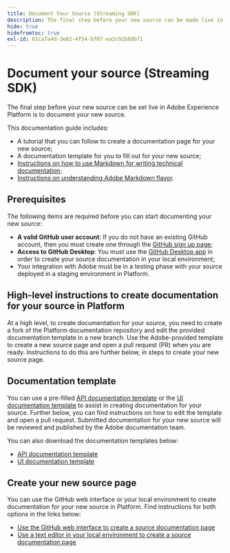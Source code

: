 ```yaml
---
title: Document Your Source (Streaming SDK)
description: The final step before your new source can be made live in Adobe Experience Platform is to document your new source.
hide: true
hidefromtoc: true
exl-id: 65ca7a4d-3e02-4f54-bf07-ea2c92b8dbf1
---
```

# Document your source (Streaming SDK)

The final step before your new source can be set live in Adobe Experience Platform is to document your new source.

This documentation guide includes:

* A tutorial that you can follow to create a documentation page for your new source;
* A documentation template for you to fill out for your new source;
* [Instructions on how to use Markdown for writing technical documentation](https://experienceleague.adobe.com/docs/contributor/contributor-guide/writing-essentials/markdown.html?lang=en);
* [Instructions on understanding Adobe Markdown flavor](https://experienceleague.adobe.com/docs/contributor/contributor-guide/writing-essentials/markdown.html?lang=en#custom-markdown-extensions).

## Prerequisites

The following items are required before you can start documenting your new source:

* **A valid GitHub user account**: If you do not have an existing GitHub account, then you must create one through the [GitHub sign up page](https://github.com/);
* **Access to GitHub Desktop**: You must use the [GitHub Desktop app](https://desktop.github.com/) in order to create your source documentation in your local environment;
* Your integration with Adobe must be in a testing phase with your source deployed in a staging environment in Platform.

## High-level instructions to create documentation for your source in Platform

At a high level, to create documentation for your source, you need to create a fork of the Platform documentation repository and edit the provided documentation template in a new branch. Use the Adobe-provided template to create a new source page and open a pull request (PR) when you are ready. Instructions to do this are further below, in steps to create your new source page.

## Documentation template

You can use a pre-filled [API documentation template](streaming-template-api.md) or the [UI documentation template](streaming-template-ui.md) to assist in creating documentation for your source. Further below, you can find instructions on how to edit the template and open a pull request. Submitted documentation for your new source will be reviewed and published by the Adobe documentation team.

You can also download the documentation templates below:

* [API documentation template](../assets/streaming/streaming-template-api.zip)
* [UI documentation template](../assets/streaming/streaming-template-ui.zip)

## Create your new source page

You can use the GitHub web interface or your local environment to create documentation for your new source in Platform. Find instructions for both options in the links below:

* [Use the GitHub web interface to create a source documentation page](../documentation/github.md)
* [Use a text editor in your local environment to create a source documentation page](../documentation/text-editor.md)
